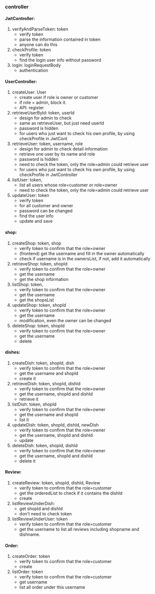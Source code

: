 ### controller
#### JwtController:
1. verifyAndParseToken: token
   - verify token
   - parse the information contained in token
   - anyone can do this
2. checkProfile: token
   - verify token
   - find the login user info without password
3. login: loginRequestBody
   - authentication

#### UserController:
1. createUser: User
   - create user if role is owner or customer
   - if role = admin, block it.
   - API: register
2. retrieveUserById: token, userId
   - design for admin to check
   - same as retrieveUser, but just need userId
   - password is hidden
   - for users who just want to check his own profile, by using checkProfile in JwtCont
3. retrieveUser: token, username, role
   - design for admin to check detail information
   - retrieve one user by its name and role
   - password is hidden
   - need to check the token, only the role=admin could retrieve user
   - for users who just want to check his own profile, by using checkProfile in JwtController
4. listUser: token,
   - list all users whose role=customer or role=owner
   - need to check the token, only the role=admin could retrieve user
5. updateUser: token
   - verify token
   - for all customer and owner
   - password can be changed
   - find the user info
   - update and save

#### shop:
1. createShop: token, shop
   - verify token to confirm that the role=owner
   - (frontend) get the username and fill in the owner automatically
   - check if username is in the ownersList, if not, add it automatically
2. retrieveShop: token, shopId
   - verify token to confirm that the role=owner
   - get the username
   - get the shop information
3. listShop: token,
   - verify token to confirm that the role=owner
   - get the username
   - get the shopsList
4. updateShop: token, shopId
   - verify token to confirm that the role=owner
   - get the username
   - modification, even the owner can be changed
5. deleteShop: token, shopId
   - verify token to confirm that the role=owner
   - get the username
   - delete

#### dishes:
1. createDish: token, shopId, dish
   - verify token to confirm that the role=owner
   - get the username and shopId
   - create it
2. retrieveDish: token, shopId, dishId
   - verify token to confirm that the role=owner
   - get the username, shopId and dishId
   - retrieve it
3. listDish: token, shopId
   - verify token to confirm that the role=owner
   - get the username and shopId
   - list it
4. updateDish: token, shopId, dishId, newDish
   - verify token to confirm that the role=owner
   - get the username, shopId and dishId
   - update
5. deleteDish: token, shopId, dishId
   - verify token to confirm that the role=owner
   - get the username, shopId and dishId
   - delete it

#### Review:
1. createReview: token, shopId, dishId, Review
   - verify token to confirm that the role=customer
   - get the orderedList to check if it contains the dishId
   - create
2. listReviewUnderDish:
   - get shopId and dishId
   - don't need to check token
3. listReviewUnderUser: token
   - verify token to confirm that the role=customer
   - get the username to list all reviews including shopname and dishname.

#### Order:
1. createOrder: token
   - verify token to confirm that the role=customer
   - create
2. listOrder: token
   - verify token to confirm that the role=customer
   - get username
   - list all order under this username


